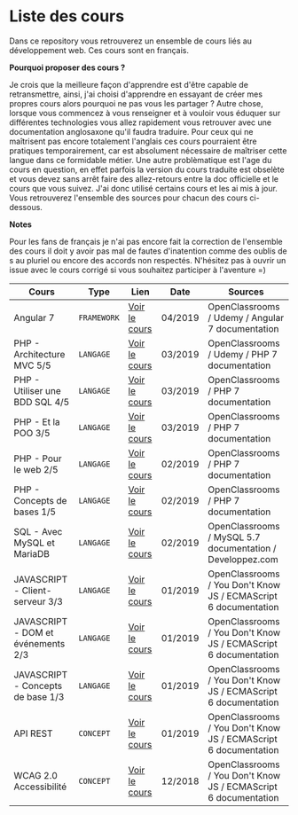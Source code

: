 # Liste des cours

Dans ce repository vous retrouverez un ensemble de cours liés au développement web. Ces cours sont en français.<br>

**Pourquoi proposer des cours ?** <br>

Je crois que la meilleure façon d'apprendre est d'être capable de retransmettre, ainsi, j'ai choisi d'apprendre en essayant de créer mes propres cours alors pourquoi ne pas vous les partager ?
Autre chose, lorsque vous commencez à vous renseigner et à vouloir vous éduquer sur différentes technologies vous allez rapidement vous retrouver avec une documentation anglosaxone qu'il faudra traduire. Pour ceux qui ne maîtrisent pas encore totalement l'anglais ces cours pourraient être pratiques temporairement, car est absolument nécessaire de maîtriser cette langue dans ce formidable métier. Une autre problèmatique est l'age du cours en question, en effet parfois la version du cours traduite est obselète et vous devez sans arrêt faire des allez-retours entre la doc officielle et le cours que vous suivez. J'ai donc utilisé certains cours et les ai mis à jour. <br>
Vous retrouverez l'ensemble des sources pour chacun des cours ci-dessous.

**Notes** <br>

Pour les fans de français je n'ai pas encore fait la correction de l'ensemble des cours il doit y avoir pas mal de fautes d'inatention comme des oublis de s au pluriel ou encore des accords non respectés. N'hésitez pas à ouvrir un issue avec le cours corrigé si vous souhaitez participer à l'aventure =)


Cours								|	Type			| Lien								|		Date		|		Sources		|
-----------------------------------	|	--------------	| -----------------------------------	| 		-----		|		-------		|
Angular 7							|	`FRAMEWORK`		|[Voir le cours](https://github.com/PaulWeinsberg/my-courses/tree/master/Angular%207)	|	04/2019	|	OpenClassrooms / Udemy / Angular 7 documentation	|
PHP - Architecture MVC 5/5		|	`LANGAGE`			|[Voir le cours](https://www.evernote.com/shard/s317/sh/f6781819-f735-4fcc-bd4a-3fc5b7a22ee3/a26604ad5821a5e01cab0080a6637019)	|	03/2019	|	OpenClassrooms / Udemy / PHP 7 documentation	|
PHP - Utiliser une BDD SQL 4/5	|	`LANGAGE`			|[Voir le cours](https://www.evernote.com/shard/s317/sh/b7c838c5-ab78-4ec5-ac1f-a3f1acf6f092/50cb46b93f7192c40fa52d67d89d7e6f)	|	03/2019	|	OpenClassrooms / PHP 7 documentation	|
PHP - Et la POO 3/5				|	`LANGAGE`			|[Voir le cours](https://www.evernote.com/shard/s317/sh/b51fa96f-5928-46c0-aee9-78f07977e3a6/2707aa480316af4089bed4a73a33d73e)	|	03/2019	|	OpenClassrooms / PHP 7 documentation	|
PHP - Pour le web 2/5			|	`LANGAGE`			|[Voir le cours](https://www.evernote.com/shard/s317/sh/461d42eb-f0ec-4c24-bd11-109d246d6ba3/b7e73bee99f9c9826da62f9c90e21bf9)	|	02/2019	|	OpenClassrooms / PHP 7 documentation	|
PHP - Concepts de bases 1/5		|	`LANGAGE`			|[Voir le cours](https://www.evernote.com/shard/s317/sh/cb847c2c-f991-4ffe-a5d1-03e1a185c3c5/bcc3df187abd6cc7db118b434cac76ae)	|	02/2019	|	OpenClassrooms / PHP 7 documentation	|
SQL - Avec MySQL et MariaDB		|	`LANGAGE`			|[Voir le cours](https://www.evernote.com/shard/s317/sh/831188bc-947f-43d8-9c2f-18f2555ae4b2/892c148dad99f25e07225901303f3700)	|	02/2019	|	OpenClassrooms / MySQL 5.7 documentation / Developpez.com	|
JAVASCRIPT - Client-serveur 3/3	|	`LANGAGE`			|[Voir le cours](https://www.evernote.com/shard/s317/sh/ed69da8d-04af-49e2-9562-98f2795c5935/03df4388149c5ba60b0bb997fcb7566a)	|	01/2019	|	OpenClassrooms / You Don't Know JS / ECMAScript 6 documentation	|
JAVASCRIPT - DOM et événements 2/3	|	`LANGAGE`	|	[Voir le cours](https://www.evernote.com/shard/s317/sh/69b846a4-0ec0-4e02-b116-ec8a0ec21c53/d8cc55be1a0d11fca10cf45173432aa3)	|	01/2019	|	OpenClassrooms / You Don't Know JS / ECMAScript 6 documentation	|
JAVASCRIPT - Concepts de base 1/3	|	`LANGAGE`	|	[Voir le cours](https://www.evernote.com/shard/s317/sh/0eea2d67-d13d-4e92-9d84-89d32ae35a61/d61f63860505ffc06196082faf3ece8d)	|	01/2019	|	OpenClassrooms / You Don't Know JS / ECMAScript 6 documentation	|
API REST				|	`CONCEPT`			|[Voir le cours](https://www.evernote.com/shard/s317/sh/05ebfe16-fd79-4883-a725-57974729a1cc/f7020562bf1ed6b5bb715cafe0686b49)	|	01/2019	|	OpenClassrooms / You Don't Know JS / ECMAScript 6 documentation	|
WCAG 2.0 Accessibilité	|	`CONCEPT`			|[Voir le cours](https://www.evernote.com/shard/s317/sh/f1b766a7-b5b9-4aba-bc65-2d6e210f6c6b/8799ab55e99650d7dd08615c7cea161f)	|	12/2018	|	OpenClassrooms / You Don't Know JS / ECMAScript 6 documentation	|
